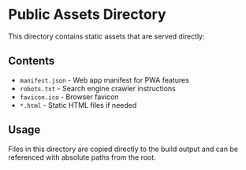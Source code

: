 # Public Assets Directory

This directory contains static assets that are served directly:

## Contents

- `manifest.json` - Web app manifest for PWA features
- `robots.txt` - Search engine crawler instructions
- `favicon.ico` - Browser favicon
- `*.html` - Static HTML files if needed

## Usage

Files in this directory are copied directly to the build output and can be referenced with absolute paths from the root.
